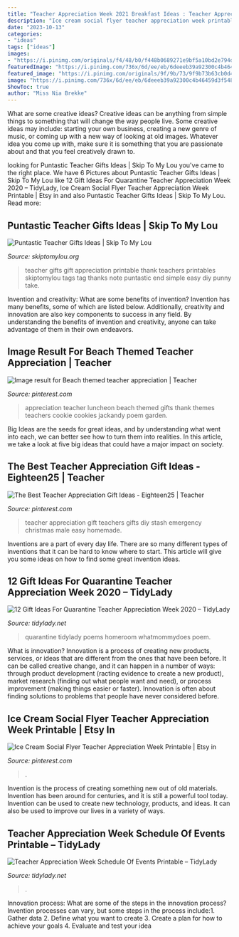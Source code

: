 ```yaml
---
title: "Teacher Appreciation Week 2021 Breakfast Ideas : Teacher Appreciation Week Schedule Of Events Printable – Tidylady"
description: "Ice cream social flyer teacher appreciation week printable"
date: "2023-10-13"
categories:
- "ideas"
tags: ["ideas"]
images:
- "https://i.pinimg.com/originals/f4/48/b0/f448b0689271e9bf5a10bd2e794d323e.jpg"
featuredImage: "https://i.pinimg.com/736x/6d/ee/eb/6deeeb39a92300c4b46459d3f54817f6.jpg"
featured_image: "https://i.pinimg.com/originals/9f/9b/73/9f9b73b63cb0d48ddc222099d62370d6.jpg"
image: "https://i.pinimg.com/736x/6d/ee/eb/6deeeb39a92300c4b46459d3f54817f6.jpg"
ShowToc: true
author: "Miss Nia Brekke"
---
```



What are some creative ideas?
Creative ideas can be anything from simple things to something that will change the way people live. Some creative ideas may include: starting your own business, creating a new genre of music, or coming up with a new way of looking at old images. Whatever idea you come up with, make sure it is something that you are passionate about and that you feel creatively drawn to.

	

		
looking for Puntastic Teacher Gifts Ideas | Skip To My Lou you've came to the right place. We have 6 Pictures about Puntastic Teacher Gifts Ideas | Skip To My Lou like 12 Gift Ideas For Quarantine Teacher Appreciation Week 2020 – TidyLady, Ice Cream Social Flyer Teacher Appreciation Week Printable | Etsy in and also Puntastic Teacher Gifts Ideas | Skip To My Lou. Read more:
		
    
## Puntastic Teacher Gifts Ideas | Skip To My Lou

<img loading=lazy src="http://www.skiptomylou.org/wp-content/uploads/2015/04/Printable-Teacher-Appreciation-Gift-Tags1-1.jpg" onerror="this.onerror=null;this.src='https://tse2.mm.bing.net/th?id=OIP.Cbk-qAgxhnCm7A_vnm_5cwHaLH&amp;pid=15.1';" alt="Puntastic Teacher Gifts Ideas | Skip To My Lou">

_Source: skiptomylou.org_

>teacher gifts gift appreciation printable thank teachers printables skiptomylou tags tag thanks note puntastic end simple easy diy punny take. 

	

Invention and creativity: What are some benefits of invention?
Invention has many benefits, some of which are listed below. Additionally, creativity and innovation are also key components to success in any field. By understanding the benefits of invention and creativity, anyone can take advantage of them in their own endeavors.

    
## Image Result For Beach Themed Teacher Appreciation | Teacher

<img loading=lazy src="https://i.pinimg.com/originals/f4/48/b0/f448b0689271e9bf5a10bd2e794d323e.jpg" onerror="this.onerror=null;this.src='https://tse1.mm.bing.net/th?id=OIP.CytVb9U8MgKLgXYn-JgzvgHaKY&amp;pid=15.1';" alt="Image result for Beach themed teacher appreciation | Teacher">

_Source: pinterest.com_

>appreciation teacher luncheon beach themed gifts thank themes teachers cookie cookies jackandy poem garden. 

	

Big Ideas are the seeds for great ideas, and by understanding what went into each, we can better see how to turn them into realities. In this article, we take a look at five big ideas that could have a major impact on society.

    
## The Best Teacher Appreciation Gift Ideas - Eighteen25 | Teacher

<img loading=lazy src="https://i.pinimg.com/originals/9f/9b/73/9f9b73b63cb0d48ddc222099d62370d6.jpg" onerror="this.onerror=null;this.src='https://tse1.mm.bing.net/th?id=OIP.ErsIx540AsX4k2JzcCWI1wHaLH&amp;pid=15.1';" alt="The Best Teacher Appreciation Gift Ideas - Eighteen25 | Teacher">

_Source: pinterest.com_

>teacher appreciation gift teachers gifts diy stash emergency christmas male easy homemade. 

	

Inventions are a part of every day life. There are so many different types of inventions that it can be hard to know where to start. This article will give you some ideas on how to find some great invention ideas.

    
## 12 Gift Ideas For Quarantine Teacher Appreciation Week 2020 – TidyLady

<img loading=lazy src="http://cdn.shopify.com/s/files/1/0010/9599/1332/articles/quar20203_1200x1200.jpg?v=1587661725" onerror="this.onerror=null;this.src='https://tse2.mm.bing.net/th?id=OIP.i6uz0-GkDadOSP9xWwq_WAHaLH&amp;pid=15.1';" alt="12 Gift Ideas For Quarantine Teacher Appreciation Week 2020 – TidyLady">

_Source: tidylady.net_

>quarantine tidylady poems homeroom whatmommydoes poem. 

	

What is innovation?
Innovation is a process of creating new products, services, or ideas that are different from the ones that have been before. It can be called creative change, and it can happen in a number of ways: through product development (racting evidence to create a new product), market research (finding out what people want and need), or process improvement (making things easier or faster). Innovation is often about finding solutions to problems that people have never considered before.

    
## Ice Cream Social Flyer Teacher Appreciation Week Printable | Etsy In

<img loading=lazy src="https://i.pinimg.com/736x/6d/ee/eb/6deeeb39a92300c4b46459d3f54817f6.jpg" onerror="this.onerror=null;this.src='https://tse1.mm.bing.net/th?id=OIP.Ue6zYWTVpKTfXN7CV__CzgHaHa&amp;pid=15.1';" alt="Ice Cream Social Flyer Teacher Appreciation Week Printable | Etsy in">

_Source: pinterest.com_

>. 

	

Invention is the process of creating something new out of old materials. Invention has been around for centuries, and it is still a powerful tool today. Invention can be used to create new technology, products, and ideas. It can also be used to improve our lives in a variety of ways.

    
## Teacher Appreciation Week Schedule Of Events Printable – TidyLady

<img loading=lazy src="https://cdn.shopify.com/s/files/1/0010/9599/1332/products/il_fullxfull.1843843931_xobe_5a019ae6-b11c-47b5-bdea-d6fbc3da6221_1200x1200.jpg?v=1573998761" onerror="this.onerror=null;this.src='https://tse1.mm.bing.net/th?id=OIP.K3vc8dSbDqYYYX6j6Cq0HgHaHa&amp;pid=15.1';" alt="Teacher Appreciation Week Schedule Of Events Printable – TidyLady">

_Source: tidylady.net_

>. 

	

Innovation process: What are some of the steps in the innovation process?
Invention processes can vary, but some steps in the process include:1. Gather data 2. Define what you want to create 3. Create a plan for how to achieve your goals 4. Evaluate and test your idea 
